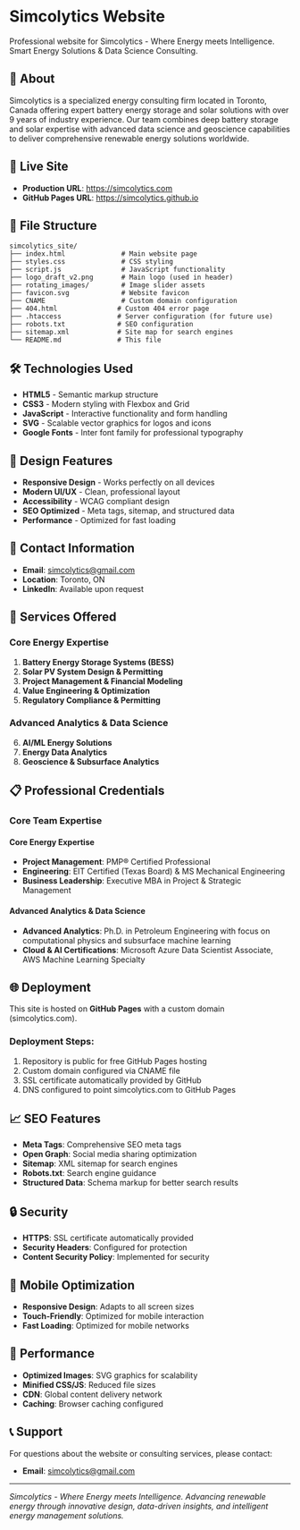 # Simcolytics Website

Professional website for Simcolytics - Where Energy meets Intelligence. Smart Energy Solutions & Data Science Consulting.

## 🌟 About

Simcolytics is a specialized energy consulting firm located in Toronto, Canada offering expert battery energy storage and solar solutions with over 9 years of industry experience. Our team combines deep battery storage and solar expertise with advanced data science and geoscience capabilities to deliver comprehensive renewable energy solutions worldwide.

## 🚀 Live Site

- **Production URL**: https://simcolytics.com
- **GitHub Pages URL**: https://simcolytics.github.io

## 📁 File Structure

```
simcolytics_site/
├── index.html              # Main website page
├── styles.css              # CSS styling
├── script.js               # JavaScript functionality
├── logo_draft_v2.png       # Main logo (used in header)
├── rotating_images/        # Image slider assets
├── favicon.svg             # Website favicon
├── CNAME                   # Custom domain configuration
├── 404.html               # Custom 404 error page
├── .htaccess              # Server configuration (for future use)
├── robots.txt             # SEO configuration
├── sitemap.xml            # Site map for search engines
└── README.md              # This file
```

## 🛠️ Technologies Used

- **HTML5** - Semantic markup structure
- **CSS3** - Modern styling with Flexbox and Grid
- **JavaScript** - Interactive functionality and form handling
- **SVG** - Scalable vector graphics for logos and icons
- **Google Fonts** - Inter font family for professional typography

## 🎨 Design Features

- **Responsive Design** - Works perfectly on all devices
- **Modern UI/UX** - Clean, professional layout
- **Accessibility** - WCAG compliant design
- **SEO Optimized** - Meta tags, sitemap, and structured data
- **Performance** - Optimized for fast loading

## 📧 Contact Information

- **Email**: simcolytics@gmail.com
- **Location**: Toronto, ON
- **LinkedIn**: Available upon request

## 🔧 Services Offered

### Core Energy Expertise
1. **Battery Energy Storage Systems (BESS)**
2. **Solar PV System Design & Permitting**
3. **Project Management & Financial Modeling**
4. **Value Engineering & Optimization**
5. **Regulatory Compliance & Permitting**

### Advanced Analytics & Data Science
6. **AI/ML Energy Solutions**
7. **Energy Data Analytics**
8. **Geoscience & Subsurface Analytics**

## 📋 Professional Credentials

### Core Team Expertise

#### Core Energy Expertise
- **Project Management**: PMP® Certified Professional
- **Engineering**: EIT Certified (Texas Board) & MS Mechanical Engineering
- **Business Leadership**: Executive MBA in Project & Strategic Management

#### Advanced Analytics & Data Science
- **Advanced Analytics**: Ph.D. in Petroleum Engineering with focus on computational physics and subsurface machine learning
- **Cloud & AI Certifications**: Microsoft Azure Data Scientist Associate, AWS Machine Learning Specialty


## 🌐 Deployment

This site is hosted on **GitHub Pages** with a custom domain (simcolytics.com).

### Deployment Steps:
1. Repository is public for free GitHub Pages hosting
2. Custom domain configured via CNAME file
3. SSL certificate automatically provided by GitHub
4. DNS configured to point simcolytics.com to GitHub Pages

## 📈 SEO Features

- **Meta Tags**: Comprehensive SEO meta tags
- **Open Graph**: Social media sharing optimization
- **Sitemap**: XML sitemap for search engines
- **Robots.txt**: Search engine guidance
- **Structured Data**: Schema markup for better search results

## 🔒 Security

- **HTTPS**: SSL certificate automatically provided
- **Security Headers**: Configured for protection
- **Content Security Policy**: Implemented for security

## 📱 Mobile Optimization

- **Responsive Design**: Adapts to all screen sizes
- **Touch-Friendly**: Optimized for mobile interaction
- **Fast Loading**: Optimized for mobile networks

## 🎯 Performance

- **Optimized Images**: SVG graphics for scalability
- **Minified CSS/JS**: Reduced file sizes
- **CDN**: Global content delivery network
- **Caching**: Browser caching configured

## 📞 Support

For questions about the website or consulting services, please contact:
- **Email**: simcolytics@gmail.com

---

*Simcolytics - Where Energy meets Intelligence. Advancing renewable energy through innovative design, data-driven insights, and intelligent energy management solutions.*
